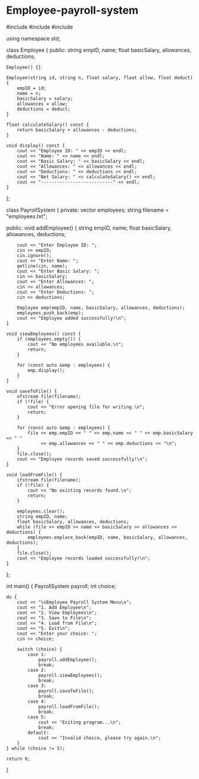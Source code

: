 # Employee-payroll-system
#include <iostream>
#include <fstream>
#include <vector>

using namespace std;

class Employee {
public:
    string empID, name;
    float basicSalary, allowances, deductions;

    Employee() {}

    Employee(string id, string n, float salary, float allow, float deduct) {
        empID = id;
        name = n;
        basicSalary = salary;
        allowances = allow;
        deductions = deduct;
    }

    float calculateSalary() const {
        return basicSalary + allowances - deductions;
    }

    void display() const {
        cout << "Employee ID: " << empID << endl;
        cout << "Name: " << name << endl;
        cout << "Basic Salary: " << basicSalary << endl;
        cout << "Allowances: " << allowances << endl;
        cout << "Deductions: " << deductions << endl;
        cout << "Net Salary: " << calculateSalary() << endl;
        cout << "---------------------------" << endl;
    }
};

class PayrollSystem {
private:
    vector<Employee> employees;
    string filename = "employees.txt";

public:
    void addEmployee() {
        string empID, name;
        float basicSalary, allowances, deductions;

        cout << "Enter Employee ID: ";
        cin >> empID;
        cin.ignore();
        cout << "Enter Name: ";
        getline(cin, name);
        cout << "Enter Basic Salary: ";
        cin >> basicSalary;
        cout << "Enter Allowances: ";
        cin >> allowances;
        cout << "Enter Deductions: ";
        cin >> deductions;

        Employee emp(empID, name, basicSalary, allowances, deductions);
        employees.push_back(emp);
        cout << "Employee added successfully!\n";
    }

    void viewEmployees() const {
        if (employees.empty()) {
            cout << "No employees available.\n";
            return;
        }

        for (const auto &emp : employees) {
            emp.display();
        }
    }

    void saveToFile() {
        ofstream file(filename);
        if (!file) {
            cout << "Error opening file for writing.\n";
            return;
        }

        for (const auto &emp : employees) {
            file << emp.empID << " " << emp.name << " " << emp.basicSalary << " "
                 << emp.allowances << " " << emp.deductions << "\n";
        }
        file.close();
        cout << "Employee records saved successfully!\n";
    }

    void loadFromFile() {
        ifstream file(filename);
        if (!file) {
            cout << "No existing records found.\n";
            return;
        }

        employees.clear();
        string empID, name;
        float basicSalary, allowances, deductions;
        while (file >> empID >> name >> basicSalary >> allowances >> deductions) {
            employees.emplace_back(empID, name, basicSalary, allowances, deductions);
        }
        file.close();
        cout << "Employee records loaded successfully!\n";
    }
};

int main() {
    PayrollSystem payroll;
    int choice;

    do {
        cout << "\nEmployee Payroll System Menu\n";
        cout << "1. Add Employee\n";
        cout << "2. View Employees\n";
        cout << "3. Save to File\n";
        cout << "4. Load from File\n";
        cout << "5. Exit\n";
        cout << "Enter your choice: ";
        cin >> choice;

        switch (choice) {
            case 1:
                payroll.addEmployee();
                break;
            case 2:
                payroll.viewEmployees();
                break;
            case 3:
                payroll.saveToFile();
                break;
            case 4:
                payroll.loadFromFile();
                break;
            case 5:
                cout << "Exiting program...\n";
                break;
            default:
                cout << "Invalid choice, please try again.\n";
        }
    } while (choice != 5);

    return 0;
}
